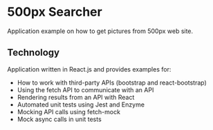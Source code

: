 # 500px Searcher

Application example on how to get pictures from 500px web site.

## Technology

Application written in React.js and provides examples for:
* How to work with third-party APIs (bootstrap and react-bootstrap)
* Using the fetch API to communicate with an API 
* Rendering results from an API with React
* Automated unit tests using Jest and Enzyme
* Mocking API calls using fetch-mock
* Mock async calls in unit tests
